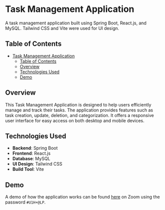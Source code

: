 # Task Management Application

A task management application built using Spring Boot, React.js, and MySQL. Tailwind CSS and Vite were used for UI design.

## Table of Contents

- [Task Management Application](#task-management-application)
  - [Table of Contents](#table-of-contents)
  - [Overview](#overview)
  - [Technologies Used](#technologies-used)
  - [Demo](#demo)

## Overview

This Task Management Application is designed to help users efficiently manage and track their tasks. The application provides features such as task creation, update, deletion, and categorization. It offers a responsive user interface for easy access on both desktop and mobile devices.

## Technologies Used

- **Backend**: Spring Boot
- **Frontend**: React.js
- **Database**: MySQL
- **UI Design**: Tailwind CSS
- **Build Tool**: Vite

## Demo

A demo of how the application works can be found [here](https://cmu.zoom.us/rec/share/UxvaC4m8DZGkuAmwtXmbPduUwNLwbQMESMTxwbI5xmcsHXDsezMlT3F5Ejlx78-6.39PXokOK1wVR17oA) on Zoom using the password `#U1H+@LP`.

